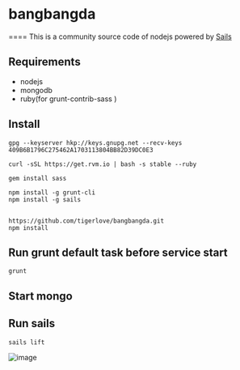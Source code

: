 # bangbangda
====
This is a community source code of nodejs powered by [Sails](http://sailsjs.org)

## Requirements

* nodejs
* mongodb
* ruby(for grunt-contrib-sass ) 

## Install

```
gpg --keyserver hkp://keys.gnupg.net --recv-keys 409B6B1796C275462A1703113804BB82D39DC0E3

curl -sSL https://get.rvm.io | bash -s stable --ruby

gem install sass

npm install -g grunt-cli
npm install -g sails


https://github.com/tigerlove/bangbangda.git
npm install

```
## Run grunt default task before service start 

```
grunt

```

## Start mongo


## Run sails
```
sails lift

```
![image](https://github.com/tigerlove/bangbangda/edit/master/screenshot/1.png)

